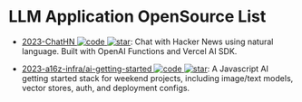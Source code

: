 # LLM Application OpenSource List

- [2023-ChatHN ![code](https://ng-tech.icu/assets/code.svg) ![star](https://img.shields.io/github/stars/steven-tey/chathn)](https://github.com/steven-tey/chathn): Chat with Hacker News using natural language. Built with OpenAI Functions and Vercel AI SDK.

- [2023-a16z-infra/ai-getting-started ![code](https://ng-tech.icu/assets/code.svg) ![star](https://img.shields.io/github/stars/a16z-infra/ai-getting-started)](https://github.com/a16z-infra/ai-getting-started): A Javascript AI getting started stack for weekend projects, including image/text models, vector stores, auth, and deployment configs.
